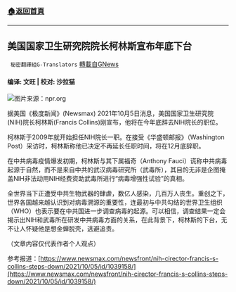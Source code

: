 ###  [:house:返回首頁](https://github.com/ourhimalayas/txt)
---


## 美国国家卫生研究院院长柯林斯宣布年底下台
` 秘密翻譯組G-Translators` [轉載自GNews](https://gnews.org/zh-hans/1575554/)

#### 编译: 文旺 | 校对: 沙拉猫
![](https://assets.gnews.org/wp-content/uploads/2021/10/image1005.png)图片来源：npr.org

据美国《极度新闻》(Newsmax) 2021年10月5日消息，美国国家卫生研究院(NIH)院长柯林斯(Francis Collins)刚宣布，他将在今年底辞去NIH院长的职位。

柯林斯于2009年就开始担任NIH院长一职。在接受《华盛顿邮报》（Washington Post）采访时，柯林斯称他已决定不再延长任职时间，将在12月底辞职。

在中共病毒疫情爆发初期，柯林斯与其下属福奇（Anthony Fauci）谎称中共病毒起源于自然，而不是来自中共的武汉病毒研究所（武毒所），其目的无非是企图掩盖NIH非法动用NIH经费资助武毒所进行“病毒增强性试验”的真相。

全世界当下正遭受中共生物武器的肆虐，数亿人感染，几百万人丧生。重创之下，世界各国越来越认识到对病毒溯源的重要性，连最初与中共勾结的世界卫生组织（WHO）也表示要在中共国进一步调查病毒的起源。可以相信，调查结果一定会揭示出NIH和武毒所在研发中共病毒方面的关系，在此背景下，柯林斯的下台，无不让人怀疑他是想金蝉脱壳，逃避追责。

（文章内容仅代表作者个人观点）

参考报道：[https://www.newsmax.com/newsfront/nih-cirector-francis-s-collins-steps-down/2021/10/05/id/1039158/](https://www.newsmax.com/newsfront/nih-cirector-francis-s-collins-steps-down/2021/10/05/id/1039158/)
